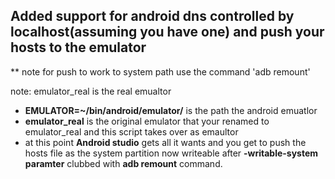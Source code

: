 ## Added support for android dns controlled by localhost(assuming you have one) and push your hosts to the emulator 
** note for push to work to system path use the command 'adb remount'

note: emulator_real is the real emualtor 

- **EMULATOR=~/bin/android/emulator/** is the path the android emuatlor 
-  **emulator_real** is the original emulator that your renamed to emulator_real and this script takes over as emaultor 
- at this point **Android studio** gets all it wants and you get to push the hosts file as the system partition now writeable after **-writable-system paramter** clubbed with **adb remount** command.

